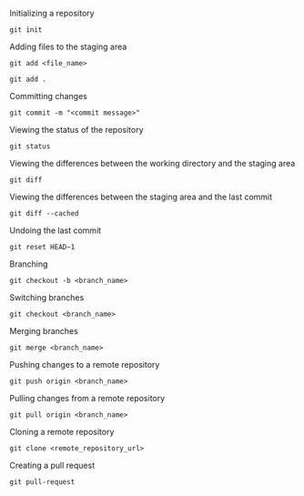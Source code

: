 Initializing a repository

```
git init

```

Adding files to the staging area

```
git add <file_name>

```

```
git add .

```

Committing changes

```
git commit -m "<commit message>"

```

Viewing the status of the repository

```
git status

```

Viewing the differences between the working directory and the staging area

```
git diff

```

Viewing the differences between the staging area and the last commit

```
git diff --cached

```

Undoing the last commit

```
git reset HEAD~1

```

Branching

```
git checkout -b <branch_name>

```

Switching branches

```
git checkout <branch_name>

```

Merging branches

```
git merge <branch_name>

```

Pushing changes to a remote repository

```
git push origin <branch_name>

```

Pulling changes from a remote repository

```
git pull origin <branch_name>

```

Cloning a remote repository

```
git clone <remote_repository_url>

```

Creating a pull request

```
git pull-request
```
